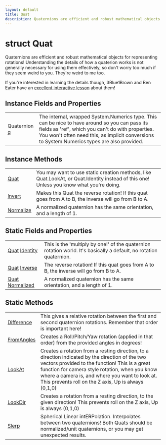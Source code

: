 ```yaml
---
layout: default
title: Quat
description: Quaternions are efficient and robust mathematical objects for representing rotations! Understanding the details of how a quaterion works is not generally necessary for using them effectively, so don't worry too much if they seem weird to you. They're weird to me too.  If you're interested in learning the details though, 3Blue1Brown and Ben Eater have an [excellent interactive lesson](https.//eater.net/quaternions) about them!
---
```

# struct Quat

Quaternions are efficient and robust mathematical objects
for representing rotations! Understanding the details of how a
quaterion works is not generally necessary for using them
effectively, so don't worry too much if they seem weird to you.
They're weird to me too.

If you're interested in learning the details though, 3Blue1Brown and
Ben Eater have an [excellent interactive lesson](https://eater.net/quaternions)
about them!


## Instance Fields and Properties

|  |  |
|--|--|
|Quaternion [q]({{site.url}}/Pages/Reference/Quat/q.html)|The internal, wrapped System.Numerics type. This can be nice to have around so you can pass its fields as 'ref', which you can't do with properties. You won't often need this, as implicit conversions to System.Numerics types are also provided.|


## Instance Methods

|  |  |
|--|--|
|[Quat]({{site.url}}/Pages/Reference/Quat/Quat.html)|You may want to use static creation methods, like Quat.LookAt, or Quat.Identity instead of this one! Unless you know what you're doing.|
|[Invert]({{site.url}}/Pages/Reference/Quat/Invert.html)|Makes this Quat the reverse rotation! If this quat goes from A to B, the inverse will go from B to A.|
|[Normalize]({{site.url}}/Pages/Reference/Quat/Normalize.html)|A normalized quaternion has the same orientation, and a length of 1.|


## Static Fields and Properties

|  |  |
|--|--|
|[Quat]({{site.url}}/Pages/Reference/Quat.html) [Identity]({{site.url}}/Pages/Reference/Quat/Identity.html)|This is the 'multiply by one!' of the quaternion rotation world. It's basically a default, no rotation quaternion.|
|[Quat]({{site.url}}/Pages/Reference/Quat.html) [Inverse]({{site.url}}/Pages/Reference/Quat/Inverse.html)|The reverse rotation! If this quat goes from A to B, the inverse will go from B to A.|
|[Quat]({{site.url}}/Pages/Reference/Quat.html) [Normalized]({{site.url}}/Pages/Reference/Quat/Normalized.html)|A normalized quaternion has the same orientation, and a length of 1.|


## Static Methods

|  |  |
|--|--|
|[Difference]({{site.url}}/Pages/Reference/Quat/Difference.html)|This gives a relative rotation between the first and second quaternion rotations. Remember that order is important here!|
|[FromAngles]({{site.url}}/Pages/Reference/Quat/FromAngles.html)|Creates a Roll/Pitch/Yaw rotation (applied in that order) from the provided angles in degrees!|
|[LookAt]({{site.url}}/Pages/Reference/Quat/LookAt.html)|Creates a rotation from a resting direction, to a direction indicated by the direction of the two vectors provided to the function! This is a great function for camera style rotation, when you know where a camera is, and where you want to look at. This prevents roll on the Z axis, Up is always (0,1,0)|
|[LookDir]({{site.url}}/Pages/Reference/Quat/LookDir.html)|Creates a rotation from a resting direction, to the given direction! This prevents roll on the Z axis, Up is always (0,1,0)|
|[Slerp]({{site.url}}/Pages/Reference/Quat/Slerp.html)|Spherical Linear intERPolation. Interpolates between two quaternions! Both Quats should be normalized/unit quaternions, or you may get unexpected results.|

